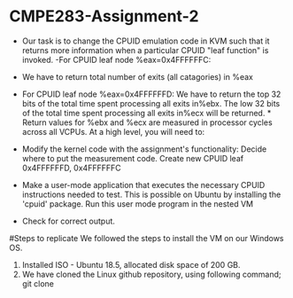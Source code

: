 # CMPE283-Assignment-2
- Our task is to change the CPUID emulation code in KVM such that it returns more information when a particular CPUID "leaf function" is invoked.
-For CPUID leaf node %eax=0x4FFFFFFC:
- We have to return total number of exits (all catagories) in %eax

- For CPUID leaf node %eax=0x4FFFFFFD:
We have to return the top 32 bits of the total time spent processing all exits in%ebx.
The low 32 bits of the total time spent processing all exits in%ecx will be returned. * Return values for %ebx and %ecx are measured in processor cycles across all VCPUs. At a high level, you will need to:
- Modify the kernel code with the assignment's functionality:
Decide where to put the measurement code.
Create new CPUID leaf 0x4FFFFFFD, 0x4FFFFFFC
- Make a user-mode application that executes the necessary CPUID instructions needed to test.
This is possible on Ubuntu by installing the 'cpuid' package.
Run this user mode program in the nested VM
- Check for correct output.

#Steps to replicate
We followed the steps to install the VM on our Windows OS. 
1) Installed ISO - Ubuntu 18.5, allocated disk space of 200 GB. 
2) We have cloned the Linux github repository, using following command; git clone 
